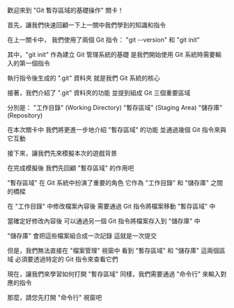 歡迎來到
"Git 暫存區域的基礎操作" 關卡！

首先，讓我們快速回顧一下上一關中我們學到的知識和指令

在上一關卡中，
我們使用了兩個 Git 指令：
"git --version" 和 "git init" 

其中，"git init" 作為建立 Git 管理系統的基礎
是我們開始使用 Git 系統時需要輸入的第一個指令

執行指令後生成的 ".git" 資料夾 
就是我們 Git 系統的核心

接著，我們介紹了 ".git" 資料夾的功能
並提到組成 Git 三個重要區域

分別是：
"工作目錄" (Working Directory)
"暫存區域" (Staging Area)
"儲存庫" (Repository)

在本次關卡中
我們將更進一步地介紹 "暫存區域" 的功能
並通過幾個 Git 指令來與它互動

接下來，讓我們先來模擬本次的遊戲背景

在完成模擬後
我們先回顧 "暫存區域" 的作用吧

"暫存區域" 在 Git 系統中扮演了重要的角色
它作為 "工作目錄" 和 "儲存庫" 之間的橋樑

在 "工作目錄" 中修改檔案內容後
需要通過 Git 指令將檔案移動 "暫存區域" 中

當確定好修改內容後
可以通過另一個 Git 指令將檔案存入到 "儲存庫" 中

"儲存庫" 會把這些檔案組合成一次記錄
這就是一次提交

但是，我們無法直接在 "檔案管理" 視窗中
看到 "暫存區域" 和 "儲存庫" 這兩個區域
必須要透過特定的 Git 指令來查看它們

現在，讓我們來學習如何打開 "暫存區域"
同樣，我們需要通過 "命令行" 來輸入對應的指令

那麼，請您先打開 "命令行" 視窗吧